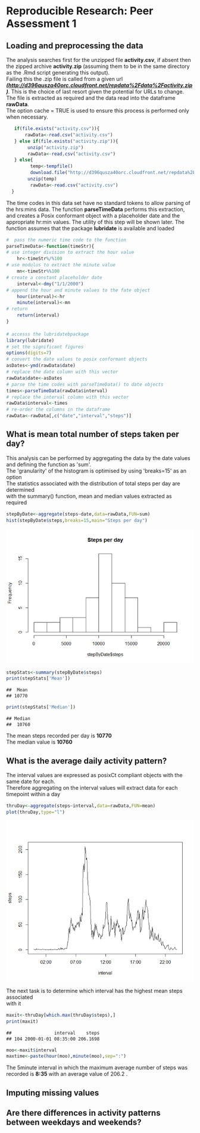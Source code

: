 # Reproducible Research: Peer Assessment 1


## Loading and preprocessing the data
The analysis searches first for the unzipped file **activity.csv**, if absent 
then the zipped archive **activity.zip** (assuming them to be in the same directory as the .Rmd script generating this output).  
Failing this the .zip file is called from a given url ***(http://d396qusza40orc.cloudfront.net/repdata%2Fdata%2Factivity.zip)***. This is the choice of last resort given the potential for URLs to change.  
The file is extracted as required and the data read into the dataframe **rawData**.  
The option cache = TRUE is used to ensure this process is performed only when necessary.


```r
   if(file.exists("activity.csv")){
       rawData<-read.csv("activity.csv")
   } else if(file.exists("activity.zip")){
        unzip("activity.zip")
        rawData<-read.csv("activity.csv")         
   } else{
         temp<-tempfile()
         download.file("http://d396qusza40orc.cloudfront.net/repdata%2Fdata%2Factivity.zip",temp)
        unzip(temp)
         rawData<-read.csv("activity.csv")          
  } 
```
The time codes in this data set have no standard tokens to allow parsing of the hrs:mins data. The function **parseTimeData** performs this extraction, and creates a Posix conformant object with a placeholder date and the appropriate hr:min values. The utility of this step will be shown later. The function assumes that the package **lubridate** is available and loaded


```r
#  pass the numeric time code to the function
parseTimeData<-function(timeStr){
# use integer division to extract the hour value
    hr<-timeStr%/%100
# use modulus to extract the minute value       
    mn<-timeStr%%100
# create a constant placeholder date
    interval<-dmy("1/1/2000")
# append the hour and minute values to the fate object
    hour(interval)<-hr
    minute(interval)<-mn
# return
    return(interval)
}

# accesss the lubridatebpackage
library(lubridate)
# set the significant figures
options(digits=7)
# convert the date values to posix conformant objects
asDates<-ymd(rawData$date)
# replace the date column with this vector
rawData$date<-asDates
# parse the time codes with parseTimeData() to date objects
times<-parseTimeData(rawData$interval)
# replace the interval column with this vector
rawData$interval<-times
# re-order the columns in the dataframe
rawData<-rawData[,c("date","interval","steps")]
```

## What is mean total number of steps taken per day?

This analysis can be performed by aggregating the data by the date values  
and defining the function as 'sum'.  
The 'granularity' of the histogram is optimised by using 'breaks=15' as an option  
The statistics associated with the distribution of total steps per day are determined  
with the summary() function, mean and median values extracted as required


```r
stepByDate<-aggregate(steps~date,data=rawData,FUN=sum)
hist(stepByDate$steps,breaks=15,main="Steps per day")
```

![](PA1_template_files/figure-html/unnamed-chunk-3-1.png) 

```r
stepStats<-summary(stepByDate$steps)
print(stepStats['Mean']) 
```

```
##  Mean 
## 10770
```

```r
print(stepStats['Median'])
```

```
## Median 
##  10760
```
The mean steps recorded per day is **10770**   
The median value is **10760**  


## What is the average daily activity pattern?
The interval values are expressed as posixCt compliant objects with the same date for each.  
Therefore aggregating on the interval values will extract data for each timepoint within a day  


```r
thruDay<-aggregate(steps~interval,data=rawData,FUN=mean)
plot(thruDay,type="l")
```

![](PA1_template_files/figure-html/unnamed-chunk-4-1.png) 
     
The next task is to determine which interval has the highest mean steps associated  
with it

```r
maxit<-thruDay[which.max(thruDay$steps),]
print(maxit)
```

```
##                interval    steps
## 104 2000-01-01 08:35:00 206.1698
```

```r
moo<-maxit$interval
maxtime<-paste(hour(moo),minute(moo),sep=":")
```
The 5minute interval in which the maximum average number of steps was recorded is **8:35** with an average value of 206.2 .


## Imputing missing values



## Are there differences in activity patterns between weekdays and weekends?
